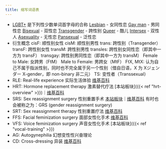 ```yaml
---
title: 缩写词语表
---
```


- [LGBT+](https://en.wikipedia.org/wiki/LGBT) 是下列性少数单词首字母的合称
  [Lesbian](https://en.wikipedia.org/wiki/Lesbian) - 女同性恋
  [Gay man](https://en.wikipedia.org/wiki/Gay_man) - 男同性恋
  [Bisexual](https://en.wikipedia.org/wiki/Bisexuality) - 双性恋
  [Transgender](https://en.wikipedia.org/wiki/Transgender) - 跨性别
  [Queer](https://en.wikipedia.org/wiki/Queer) - 酷儿
  [Intersex](https://en.wikipedia.org/wiki/Intersex) - 双性人
  [Asexuality](https://en.wikipedia.org/wiki/Asexuality) - 无性恋
  [Pansexual](https://en.wikipedia.org/wiki/Pansexuality) - 泛性恋
- 衍生概念
  cisF: 顺性别女性
  cisM: 顺性别男性
  trans: 跨性别（Transgender）
  transF: 跨性别女性
  transM: 跨性别男性
  transles: 跨性别女同性恋（即其中一方为 transF）
  transgay: 跨性别男同性恋（即其中一方为 transM）
  Female to Male: 女跨男（FtM）
  Male to Female: 男跨女（MtF）
  FtX, MtX: 认为自己不属于指派性别，同时也不完全属于另一个性别（借自日语，X 为 Xジェンダー X-gender，即 non-binary 非二元）
  TS: 变性者（Transsexual）
- RLE: Real-life experience 实际生活体验
  [维基百科](https://zh.wikipedia.org/zh-cn/实际生活体验)
- HRT: Hormone replacement therapy 激素替代疗法
  [本站板块]({{< ref "hrt-overview" >}})｜[维基百科](https://zh.wikipedia.org/zh-cn/激素替代疗法)
- SRS: Sex reassignment surgery 性别重置手术
  [本站板块](/zh-cn/docs/srs/faq)｜[维基百科](https://zh.wikipedia.org/zh-cn/性别重置手术)
  有时也会被称之为：GRS (gender reassignment surgery)
- SRT: Sex reassignment therapy 性别重置疗法
  [维基百科](https://zh.wikipedia.org/zh-cn/性别重置疗法)
- FFS: Facial feminization surgery 面部女性化手术
  [维基百科](https://zh.wikipedia.org/zh-cn/性别重置疗法#其他疗法)
- VFS: Voice feminization surgery 声音女性化手术
  [本站板块]({{< ref "vocal-training" >}})
- AG: Autogynephilia 幻想变性性兴奋理论
- CD: Cross-dressing 异装
  [维基百科](https://zh.wikipedia.org/zh-cn/异性装扮)
